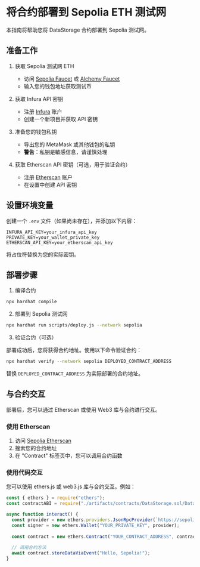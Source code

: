 # 将合约部署到 Sepolia ETH 测试网

本指南将帮助您将 DataStorage 合约部署到 Sepolia 测试网。

## 准备工作

1. 获取 Sepolia 测试网 ETH
   - 访问 [Sepolia Faucet](https://sepoliafaucet.com/) 或 [Alchemy Faucet](https://sepoliafaucet.com/)
   - 输入您的钱包地址获取测试币

2. 获取 Infura API 密钥
   - 注册 [Infura](https://infura.io/) 账户
   - 创建一个新项目并获取 API 密钥

3. 准备您的钱包私钥
   - 导出您的 MetaMask 或其他钱包的私钥
   - **警告**：私钥是敏感信息，请谨慎处理

4. 获取 Etherscan API 密钥（可选，用于验证合约）
   - 注册 [Etherscan](https://etherscan.io/) 账户
   - 在设置中创建 API 密钥

## 设置环境变量

创建一个 `.env` 文件（如果尚未存在），并添加以下内容：

```
INFURA_API_KEY=your_infura_api_key
PRIVATE_KEY=your_wallet_private_key
ETHERSCAN_API_KEY=your_etherscan_api_key
```

将占位符替换为您的实际密钥。

## 部署步骤

1. 编译合约

```bash
npx hardhat compile
```

2. 部署到 Sepolia 测试网

```bash
npx hardhat run scripts/deploy.js --network sepolia
```

3. 验证合约（可选）
   
部署成功后，您将获得合约地址。使用以下命令验证合约：

```bash
npx hardhat verify --network sepolia DEPLOYED_CONTRACT_ADDRESS
```

替换 `DEPLOYED_CONTRACT_ADDRESS` 为实际部署的合约地址。

## 与合约交互

部署后，您可以通过 Etherscan 或使用 Web3 库与合约进行交互。

### 使用 Etherscan
1. 访问 [Sepolia Etherscan](https://sepolia.etherscan.io/)
2. 搜索您的合约地址
3. 在 "Contract" 标签页中，您可以调用合约函数

### 使用代码交互
您可以使用 ethers.js 或 web3.js 库与合约交互。例如：

```javascript
const { ethers } = require("ethers");
const contractABI = require("./artifacts/contracts/DataStorage.sol/DataStorage.json").abi;

async function interact() {
  const provider = new ethers.providers.JsonRpcProvider(`https://sepolia.infura.io/v3/YOUR_INFURA_KEY`);
  const signer = new ethers.Wallet("YOUR_PRIVATE_KEY", provider);
  
  const contract = new ethers.Contract("YOUR_CONTRACT_ADDRESS", contractABI, signer);
  
  // 调用合约方法
  await contract.storeDataViaEvent("Hello, Sepolia!");
}
``` 